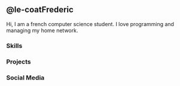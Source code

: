 ## @le-coatFrederic

Hi, I am a french computer science student. I love programming and managing my home network.

### Skills 

### Projects

### Social Media
